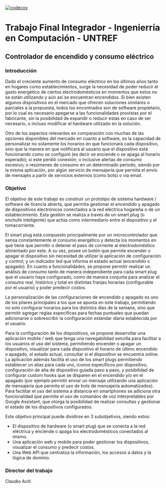 [![codecov](https://codecov.io/gh/GabrielMartinMoran/TFI_UNTREF/branch/main/graph/badge.svg?token=1UE896UZ8A)](https://codecov.io/gh/GabrielMartinMoran/TFI_UNTREF)

# Trabajo Final Integrador - Ingenierría en Computación - UNTREF
## Controlador de encendido y consumo eléctrico

### Introducción
Dado el creciente aumento de consumo eléctrico en los últimos años tanto en hogares como establecimientos, surge la necesidad de poder reducir el gasto energético de ciertos electrodomésticos en momentos que estos no se están utilizando y aún así se encuentran encendidos. Si bien existen algunos dispositivos en el mercado que ofrecen soluciones similares o parciales a la propuesta, todos los encontrados son de software propietario, por lo cual es necesario apegarse a las funcionalidades provistas por el fabricante, sin la posibilidad de expandir o reducir estas en caso de ser necesario, o incluso modificar el hardware utilizado en la solución.

Otro de los aspectos relevantes en comparación con muchas de las opciones disponibles del mercado en cuanto a software, es la capacidad de personalizar no solamente los horarios en que funcionará cada dispositivo, sino que la manera en que notificará al usuario que el dispositivo está funcionando como se configuró (es decir se enciende o se apaga al horario esperado); si este perdió conexión; o inclusive alertas de consumo excesivo; o resúmenes de consumo en un determinado período, siendo por la misma aplicación, por algún servicio de mensajería que permita el envío de mensajes a partir de servicios externos (como bots) o via email.

### Objetivo
El objetivo de este trabajo es construir un prototipo de sistema hardware / software de licencia abierta, que permita gestionar el encendido y apagado de dispositivos electrónicos conectados a la red eléctrica hogareña o de un establecimiento. Esta gestión se realiza a través de un smart plug (o enchufe inteligente) que actúa como intermediario entre el dispositivo y el tomacorriente.

El smart plug está compuesto principalmente por un microcontrolador que sensa constantemente el consumo energético y detecta los momentos en que tiene que permitir o detener el paso de corriente al electrodoméstico alimentado por este. A su vez, posee un botón que permite encender o apagar el dispositivo sin necesidad de utilizar la aplicación de configuración y control; y un indicador led que informa el estado actual (encendido o apagado).
En cuanto a funcionalidades, se propone permitir realizar un análisis de consumo tanto de manera independiente para cada smart plug que el usuario haya configurado, como de manera conjunta para analizar el consumo real, histórico y total en distintas franjas horarias (configurable por el usuario) y poder predecir costos.

La personalización de las configuraciones de encendido y apagado es uno de los pilares principales a los que se apunta en este trabajo, permitiendo no solo configurar horarios para los distintos días de la semana, sino que permitir agregar reglas específicas para fechas puntuales que puedan adicionarse o sobrescribir la configuración estándar diaria establecida por el usuario.

Para la configuración de los dispositivos, se propone desarrollar una aplicación mobile / web que tenga una navegabilidad sencilla para facilitar a los usuarios el uso del sistema, permitiendo encender o apagar un dispositivo, visualizar para cada dispositivo el horario de último encendido o apagado, el estado actual, consultar si el dispositivo se encuentra online. La aplicación además facilita el uso de los smart plugs permitiendo establecer un alias para cada uno, iconos específicos por dispositivo, configuración de alta de dispositivo guiada paso a paso, y posibilidad de configurar custom hooks que se disparen en el encendido y/o en el apagado (por ejemplo permitir enviar un mensaje utilizando una aplicación de mensajería que permita el uso de bots de mensajería automatizados).
Para facilitar el uso del sistema a distancia en smartphones se adiciona otra funcionalidad que permite el uso de comandos de voz interpretables por Google Assistant, que otorga la posibilidad de realizar consultas y gestionar el estado de los dispositivos configurados.

Este objetivo principal puede dividirse en 3 subobjetivos, siendo estos:
- El dispositivo de hardware (o smart plug) que se conecta a la red eléctrica y enciende o apaga los electrodomésticos conectados al mismo.
- Una aplicación web y mobile para poder gestionar los dispositivos, visualizar el consumo y predecir costos.
- Una Web API que centraliza la información, los accesos a datos y la lógica de dominio.


### Director del trabajo
Claudio Aciti
